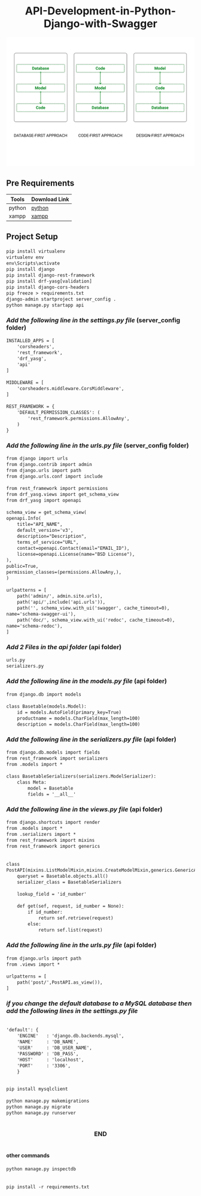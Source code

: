 <h1 align="center"><b>API-Development-in-Python-Django-with-Swagger</b></h1>

![API-img](./doc/API.png)

## Pre Requirements

| Tools  | Download Link  |
| ------ | ------ |
| python | [python](https://www.python.org/) |
| xampp  | [xampp](https://www.apachefriends.org/index.html) |
## Project Setup

    pip install virtualenv
    virtualenv env
    env\Scripts\activate
    pip install django
    pip install django-rest-framework
    pip install drf-yasg[validation]
    pip install django-cors-headers
    pip freeze > requirements.txt
    django-admin startproject server_config .
    python manage.py startapp api

### _Add the following line in the settings.py file_ (server_config folder)

    INSTALLED_APPS = [
        'corsheaders',
        'rest_framework',
        'drf_yasg',
        'api'
    ]

    MIDDLEWARE = [
        'corsheaders.middleware.CorsMiddleware',
    ]

    REST_FRAMEWORK = {
        'DEFAULT_PERMISSION_CLASSES': (
            'rest_framework.permissions.AllowAny',
        )
    }

### _Add the following line in the urls.py file_ (server_config folder)

    from django import urls
    from django.contrib import admin
    from django.urls import path
    from django.urls.conf import include

    from rest_framework import permissions
    from drf_yasg.views import get_schema_view
    from drf_yasg import openapi

    schema_view = get_schema_view(
    openapi.Info(
        title="API_NAME",
        default_version='v3',
        description="Description",
        terms_of_service="URL",
        contact=openapi.Contact(email="EMAIL_ID"),
        license=openapi.License(name="BSD License"),
    ),
    public=True,
    permission_classes=(permissions.AllowAny,),
    )

    urlpatterns = [
        path('admin/', admin.site.urls),
        path('api/',include('api.urls')),
        path('', schema_view.with_ui('swagger', cache_timeout=0), name='schema-swagger-ui'),
        path('doc/', schema_view.with_ui('redoc', cache_timeout=0), name='schema-redoc'),
    ]



### _Add 2 Files in the api folder_ (api folder)

    urls.py
    serializers.py


### _Add the following line in the models.py file_ (api folder)

    from django.db import models

    class Basetable(models.Model):
        id = models.AutoField(primary_key=True)
        productname = models.CharField(max_length=100)
        description = models.CharField(max_length=100)

### _Add the following line in the serializers.py file_ (api folder)

    from django.db.models import fields
    from rest_framework import serializers
    from .models import *

    class BasetableSerializers(serializers.ModelSerializer):
        class Meta:
            model = Basetable
            fields = '__all__'


### _Add the following line in the views.py file_ (api folder)

    from django.shortcuts import render
    from .models import *
    from .serializers import *
    from rest_framework import mixins
    from rest_framework import generics


    class PostAPI(mixins.ListModelMixin,mixins.CreateModelMixin,generics.GenericAPIView):
        queryset = Basetable.objects.all()
        serializer_class = BasetableSerializers

        lookup_field = 'id_number'

        def get(sef, request, id_number = None):
            if id_number:
                return sef.retrieve(request)
            else:
                return sef.list(request)

### _Add the following line in the urls.py file_ (api folder)

    from django.urls import path
    from .views import *

    urlpatterns = [
        path('post/',PostAPI.as_view()),
    ]


### _if you change the default database to a MySQL database then add the following lines in the settings.py file_

```

'default': {
    'ENGINE'   : 'django.db.backends.mysql',
    'NAME'     : 'DB_NAME',
    'USER'     : 'DB_USER_NAME',
    'PASSWORD' : 'DB_PASS',
    'HOST'     : 'localhost',
    'PORT'     : '3306',
    }
    
```
    pip install mysqlclient

    python manage.py makemigrations
    python manage.py migrate
    python manage.py runserver

#

<h3 align="center">END</h3>

#

#### other commands
    python manage.py inspectdb


    pip install -r requirements.txt
